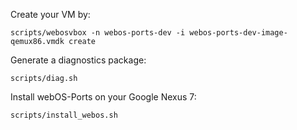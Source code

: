 

Create your VM by:

```
scripts/webosvbox -n webos-ports-dev -i webos-ports-dev-image-qemux86.vmdk create
```

Generate a diagnostics package:
```
scripts/diag.sh
```
Install webOS-Ports on your Google Nexus 7:
```
scripts/install_webos.sh
```
